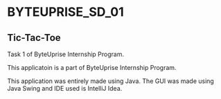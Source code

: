 # BYTEUPRISE_SD_01

## Tic-Tac-Toe

 Task 1 of ByteUprise Internship Program.

 This applicatoin is a part of ByteUprise Internship Program.

 This application was entirely made using Java. The GUI was made using Java Swing and IDE used is IntelliJ Idea. 
